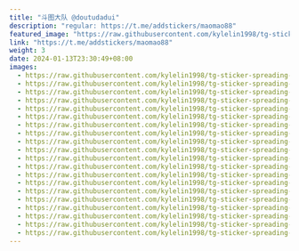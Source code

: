 ```yaml
---
title: "斗图大队 @doutudadui"
description: "regular: https://t.me/addstickers/maomao88"
featured_image: "https://raw.githubusercontent.com/kylelin1998/tg-sticker-spreading-worldwide-images/main/img/b02edd6a-7a79-49a0-8d61-d2f4faa0d2c9.jpg"
link: "https://t.me/addstickers/maomao88"
weight: 3
date: 2024-01-13T23:30:49+08:00
images:
  - https://raw.githubusercontent.com/kylelin1998/tg-sticker-spreading-worldwide-images/main/img/b02edd6a-7a79-49a0-8d61-d2f4faa0d2c9.jpg
  - https://raw.githubusercontent.com/kylelin1998/tg-sticker-spreading-worldwide-images/main/img/20ce7fba-9176-413e-a18a-f6f2021a0708.jpg
  - https://raw.githubusercontent.com/kylelin1998/tg-sticker-spreading-worldwide-images/main/img/668bfb76-31ab-446d-940a-6c0182eb507a.jpg
  - https://raw.githubusercontent.com/kylelin1998/tg-sticker-spreading-worldwide-images/main/img/3f7adc72-5b0c-440a-aaa7-3a90ffcc6af2.jpg
  - https://raw.githubusercontent.com/kylelin1998/tg-sticker-spreading-worldwide-images/main/img/0de5905a-32e9-425d-b231-7e9e718e4fc4.jpg
  - https://raw.githubusercontent.com/kylelin1998/tg-sticker-spreading-worldwide-images/main/img/21a6064a-884c-4123-a2a7-12b39bc40aeb.jpg
  - https://raw.githubusercontent.com/kylelin1998/tg-sticker-spreading-worldwide-images/main/img/2c1593bf-7b12-490c-91e3-ce15bad15ef7.jpg
  - https://raw.githubusercontent.com/kylelin1998/tg-sticker-spreading-worldwide-images/main/img/dbf17edd-b148-4e17-aa64-6c89db494a54.jpg
  - https://raw.githubusercontent.com/kylelin1998/tg-sticker-spreading-worldwide-images/main/img/cb852c4e-8d32-4d64-b4c1-77a39c1ee3ac.jpg
  - https://raw.githubusercontent.com/kylelin1998/tg-sticker-spreading-worldwide-images/main/img/34db3ce4-9c83-4a5d-9351-279b19d66d45.jpg
  - https://raw.githubusercontent.com/kylelin1998/tg-sticker-spreading-worldwide-images/main/img/388d4636-f9ff-4d93-b009-e5f956d8eceb.jpg
  - https://raw.githubusercontent.com/kylelin1998/tg-sticker-spreading-worldwide-images/main/img/52989216-e6a8-4285-9745-0bf5a9639d66.jpg
  - https://raw.githubusercontent.com/kylelin1998/tg-sticker-spreading-worldwide-images/main/img/d26a3393-96a8-4a1a-9f29-1470f2c44b15.jpg
  - https://raw.githubusercontent.com/kylelin1998/tg-sticker-spreading-worldwide-images/main/img/632e88be-1381-4266-9335-188577a7c5ab.jpg
  - https://raw.githubusercontent.com/kylelin1998/tg-sticker-spreading-worldwide-images/main/img/535afe7f-dd81-44ed-8d08-0bd6319b888f.jpg
  - https://raw.githubusercontent.com/kylelin1998/tg-sticker-spreading-worldwide-images/main/img/00207ef2-191b-4531-bbaa-066fecef278a.jpg
  - https://raw.githubusercontent.com/kylelin1998/tg-sticker-spreading-worldwide-images/main/img/7f5d7b48-fbda-4742-91fb-4fcf759d8a1a.jpg
  - https://raw.githubusercontent.com/kylelin1998/tg-sticker-spreading-worldwide-images/main/img/a0774065-7dd3-4df7-a4e1-4dbd019a8623.jpg
  - https://raw.githubusercontent.com/kylelin1998/tg-sticker-spreading-worldwide-images/main/img/d161671b-fd39-4308-b91e-9140f9afecfc.jpg
  - https://raw.githubusercontent.com/kylelin1998/tg-sticker-spreading-worldwide-images/main/img/7cec07fa-6321-4637-89fb-1694d8c1fc81.jpg
---
```

